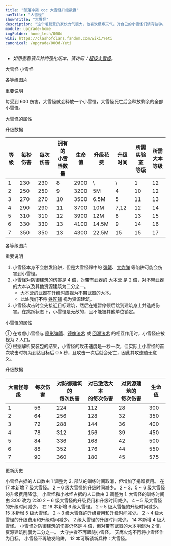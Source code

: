 ```yaml
---
title: "部落冲突 coc 大雪怪升级数据"
navTitle: "大雪怪"
shownTitle: "大雪怪"
description: "这个毛茸茸的家伙力气很大，他喜欢极寒天气，对自己的小雪怪们情有独钟。千万不要伤害大雪怪，否则小雪怪们会要你好看。"
module: upgrade-home
imgFolder: home_tech/000d
wiki: https://clashofclans.fandom.com/wiki/Yeti
canonical: /upgrade/000d-Yeti
---
```


- *如想查看该兵种的强化版本，请访问：[超级大雪怪](/upgrade/0610-Super-Yeti)。*

<SwitchTabs contentClass="cp-unit-items" :stickyTabs="true" :pageTabs="true">
    <SwitchTab tabId="cp-unit-item-0" :activeTab="true">大雪怪</SwitchTab>
    <SwitchTab tabId="cp-unit-item-1">小雪怪</SwitchTab>
</SwitchTabs>

<!-- ↓↓↓ 大雪怪 ↓↓↓ -->
<SwitchTabGroup id="cp-unit-item-0" class="cp-unit-items">
<UnitInfo :folder="$frontmatter.imgFolder" imgSrc="Yeti_info.png" imgAlt="大雪怪"
    description="这个毛茸茸的家伙力气很大，他喜欢极寒天气，对自己的小雪怪们情有独钟。千万不要伤害大雪怪，否则小雪怪们会要你好看。" />

<SmallTitle>各等级图片</SmallTitle>

<Panel>
    <UnitImgGroup :folder="$frontmatter.imgFolder">
        <UnitImg imgTitle="1 级" imgSrc="Yeti1.png" />
        <UnitImg imgTitle="2 级" imgSrc="Yeti2.png" />
        <UnitImg imgTitle="3 - 4 级" imgSrc="Yeti3.png" />
        <UnitImg imgTitle="5 级" imgSrc="Yeti5.png" />
        <UnitImg imgTitle="6 级" imgSrc="Yeti6.png" />
        <UnitImg imgTitle="7 级" imgSrc="Yeti7.png" imgHd="Yeti7_hd.png" />
    </UnitImgGroup>
</Panel>

<SmallTitle>重要说明</SmallTitle>

每受到 600 伤害，大雪怪就会释放一个小雪怪，大雪怪死亡后会释放剩余的全部小雪怪。

<SmallTitle>大雪怪的属性</SmallTitle>

<UnitProperties>
    <UnitProperty pKey="部队类型" pValue="地面近战单位" />
    <UnitProperty pKey="攻击偏好" pValue="无" />
    <UnitProperty pKey="伤害类型" pValue="单体伤害" />
    <UnitProperty pKey="攻击的目标" pValue="仅地面目标" />
    <UnitProperty pKey="占据人口" pValue="18" />
    <UnitProperty pKey="移动速度" pValue="1.5 格/秒" />
    <UnitProperty pKey="攻击速度" pValue="1 秒/次" />
    <UnitProperty pKey="攻击距离" pValue="0.8 格" />
    <UnitProperty pKey="所需训练营等级" pValue="14" />
    <UnitProperty pKey="所需大本等级" pValue="12" />
    <UnitProperty pKey="训练时间" pValue="无" trainingSystem="2025" />
    <UnitProperty pKey="捐赠费用" pValue="9,9,27000,Elixir" :isDonationCost="true" />
</UnitProperties>

<SmallTitle>升级数据</SmallTitle>

<script setup>
const tableExtraInfo = [
    {
        "column": 5,
        "type": "cost",
        "gpClass": "research",
        "icon": "Elixir"
    },
    {
        "column": 6,
        "type": "time",
        "gpClass": "research"
    }
];
</script>

<UnitTable :tableExtraInfo="tableExtraInfo">

| 等级 |  每秒伤害 | 每次伤害 |拥有的<br>小雪怪数量| 生命值 | 升级花费|  升级时间  |所需实验室<br>等级|所需<br>大本等级|
| ---- |   ----   |   ----  |        ----       |  ---- |   ----  |    ----   |      ----      |     ----      |
|   1  |    230   |    230  |          8        |  2900 |      \  |     \     |        1       |      12       |
|   2  |    250   |    250  |          9        |  3200 |     5M  |     4     |       10       |      12       |
|   3  |    270   |    270  |         10        |  3500 |   6.5M  |     5     |       11       |      13       |
|   4  |    290   |    290  |         11        |  3700 |    10M  |     7,12  |       12       |      14       |
|   5  |    310   |    310  |         12        |  3900 |    12M  |     8     |       13       |      15       |
|   6  |    330   |    330  |         13        |  4100 |  14.5M  |     9     |       14       |      16       |
|   7  |    350   |    350  |         13        |  4300 |  22.5M  |    15     |       15       |      17       |
</UnitTable>
</SwitchTabGroup>

<!-- ↓↓↓ 小雪怪 ↓↓↓ -->
<SwitchTabGroup id="cp-unit-item-1" class="cp-unit-items">
<UnitInfo :folder="$frontmatter.imgFolder" imgSrc="Yetimite_info.png" imgAlt="小雪怪"
    description="这些小家伙看上去很可爱，但如果大雪怪受伤，他们会变得无比焦虑。如果大雪怪被伤到了一定程度，他们会义无反顾地涌向最近的防御建筑。" />

<SmallTitle>各等级图片</SmallTitle>

<Panel>
    <UnitImgGroup :folder="$frontmatter.imgFolder">
        <UnitImg imgTitle="1 级" imgSrc="Yetimite1.png" />
        <UnitImg imgTitle="2 级" imgSrc="Yetimite2.png" />
        <UnitImg imgTitle="3 - 5 级" imgSrc="Yetimite3.png" />
        <UnitImg imgTitle="6 级" imgSrc="Yetimite6.png" />
        <UnitImg imgTitle="7 级" imgSrc="Yetimite7.png" imgHd="Yetimite7_hd.png" />
    </UnitImgGroup>
</Panel>

<SmallTitle>重要说明</SmallTitle>

1. 小雪怪本身不会触发陷阱，但是大雪怪踩中的 [弹簧](/upgrade/0381-Spring-Trap)、[大炸弹](/upgrade/0383-Giant-Bomb) 等陷阱可能会伤害到小雪怪。
2. 小雪怪对防御建筑的伤害是 4 倍，对带有武器的 [大本营](/upgrade/0400-Town-Hall) 是 2 倍，对不带武器的大本以及其他资源建筑为二分之一。
    - 大本营的武器在升级时应视为不带武器的大本。
    - 此处我们**不**将 [铁匠铺](/upgrade/0488-Blacksmith) 视为资源建筑。
3. 小雪怪攻击时会先接近目标建筑，然后在短暂停顿后跳到建筑身上并造成伤害。在跳跃状态下，小雪怪是无敌的，且不能被其他单位锁定。

<SmallTitle>小雪怪的属性</SmallTitle>

<UnitProperties>
    <UnitProperty pKey="部队类型" pValue="地面辅助单位" />
    <UnitProperty pKey="攻击偏好1" pValue="防御建筑<br>(4 倍伤害)" />
    <UnitProperty pKey="攻击偏好2" pValue="激活的大本<br>(2 倍伤害)" />
    <UnitProperty pKey="攻击衰减" pValue="资源类建筑<br>(伤害减半)" />
    <UnitProperty pKey="伤害类型" pValue="范围伤害" />
    <UnitProperty pKey="伤害半径" pValue="0.8 格" />
    <UnitProperty pKey="攻击的目标" pValue="地面和空中目标" />
    <UnitProperty pKey="占据人口" pValue="2<sup>①</sup>" />
    <UnitProperty pKey="移动速度" pValue="3 格/秒" />
    <UnitProperty pKey="攻击时机" pValue="到达目标后 0.5 秒<sup>②</sup>" />
    <UnitProperty pKey="攻击距离" pValue="2.5 格" />
</UnitProperties>

① 在考虑小雪怪与 [隐形弹簧](/upgrade/0381-Spring-Trap)、[镜像法术](/upgrade/0105-Clone-Spell) 或 [回溯法术](/upgrade/0107-Recall-Spell) 的相互作用时，小雪怪应被视为 2 人口。<br>
② 根据解析安装包的结果，小雪怪的攻击速度是一秒一次，但实际上小雪怪的首次攻击时机为到达目标后 0.5 秒，且攻击一次后就会死亡，因此其攻速值无意义。

<SmallTitle>升级数据</SmallTitle>

<UnitTable>

|大雪怪等级| 每次伤害|对防御建筑的<br>每次伤害|对已激活大本<br>的每次伤害|对资源建筑的<br>每次伤害| 生命值 |
|   ---   |  ----  |          ---         |           ----          |         ----         |  ----  |
|    1    |   56   |          224         |            112          |          28          |   300  |
|    2    |   64   |          256         |            128          |          32          |   350  |
|    3    |   72   |          288         |            144          |          36          |   400  |
|    4    |   78   |          312         |            156          |          39          |   450  |
|    5    |   84   |          336         |            168          |          42          |   500  |
|    6    |   88   |          352         |            176          |          44          |   550  |
|    7    |   90   |          360         |            180          |          45          |   575  |

</UnitTable>
</SwitchTabGroup>

<!-- ↓↓↓ 公共部分 ↓↓↓ -->
<SmallTitle>更新历史</SmallTitle>

<Timeline>
    <TimelineItem date="2025/04/14">
        <TimelineRow>小雪怪占据的人口数由 1 调整为 2.</TimelineRow>
    </TimelineItem>
    <TimelineItem date="2025/03/27">
        <TimelineRow>部队的训练时间取消，但增加了捐赠费用。</TimelineRow>
    </TimelineItem>
    <TimelineItem date="2025/03/24">
        <TimelineRow>在 17 本新增 7 级大雪怪。</TimelineRow>
        <TimelineRow>2 ~ 6 级大雪怪的升级时间减少。</TimelineRow>
        <TimelineRow>2 ~ 3、5 ~ 6 级大雪怪的升级费用降低。</TimelineRow>
        <TimelineRow>小雪怪和小冰怪占据的人口数由 3 调整为 1.</TimelineRow>
    </TimelineItem>
    <TimelineItem date="2025/02/10">
        <TimelineRow>大雪怪的训练时间由 3:00 改为 2:30</TimelineRow>
    </TimelineItem>
    <TimelineItem date="2024/11/25">
        <TimelineRow>2 ~ 6 级大雪怪的升级费用和升级时间减少。</TimelineRow>
    </TimelineItem>
    <TimelineItem date="2024/06/18">
        <TimelineRow>4 ~ 5 级大雪怪的升级时间减少。</TimelineRow>
    </TimelineItem>
    <TimelineItem date="2024/04/17">
        <TimelineRow>在 16 本新增 6 级大雪怪。</TimelineRow>
    </TimelineItem>
    <TimelineItem date="2023/12/12">
        <TimelineRow>2 ~ 5 级大雪怪的升级时间减少。</TimelineRow>
    </TimelineItem>
    <TimelineItem date="2023/06/12">
        <TimelineRow>15 本新增 5 级大雪怪。</TimelineRow>
        <TimelineRow>2 ~ 3 级大雪怪的升级费用和升级时间减少。</TimelineRow>
    </TimelineItem>
    <TimelineItem date="2022/10/10">
        <TimelineRow>2 ~ 4 级大雪怪的升级费用和升级时间减少。</TimelineRow>
    </TimelineItem>
    <TimelineItem date="2021/12/09">
        <TimelineRow>2 级大雪怪的升级时间减少。</TimelineRow>
    </TimelineItem>
    <TimelineItem date="2021/09/27">
        <TimelineRow>14 本新增 4 级大雪怪。</TimelineRow>
    </TimelineItem>
    <TimelineItem date="2020/03/30">
        <TimelineRow>小雪怪对防御建筑的伤害仍然是 4 倍，但对带有武器的大本削弱为 2 倍，资源建筑削弱为二分之一。</TimelineRow>
        <TimelineRow>大守护者不再跟随小雪怪。</TimelineRow>
        <TimelineRow>天鹰火炮不再将小雪怪作为目标。</TimelineRow>
    </TimelineItem>
    <TimelineItem date="2020/01/16">
        <TimelineRow>小雪怪不再触发陷阱。</TimelineRow>
    </TimelineItem>
    <TimelineItem date="2019/12/09">
        <TimelineRow>12 本可解锁新兵种：大雪怪。</TimelineRow>
    </TimelineItem>
    <TimelineItem :historyBottom="true" />
</Timeline>